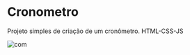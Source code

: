 # Cronometro
Projeto simples de criação de um cronômetro. HTML-CSS-JS


![com](https://github.com/Marco-Jardim872/Cronometro/blob/main/imagens/com.png)
